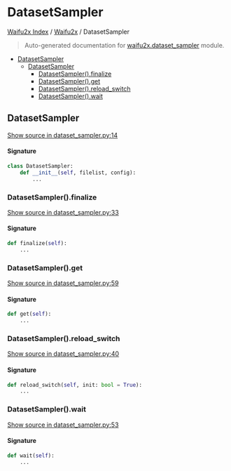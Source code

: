 # DatasetSampler

[Waifu2x Index](../README.md#waifu2x-index) /
[Waifu2x](./index.md#waifu2x) /
DatasetSampler

> Auto-generated documentation for [waifu2x.dataset_sampler](../../../waifu2x/dataset_sampler.py) module.

- [DatasetSampler](#datasetsampler)
  - [DatasetSampler](#datasetsampler-1)
    - [DatasetSampler().finalize](#datasetsampler()finalize)
    - [DatasetSampler().get](#datasetsampler()get)
    - [DatasetSampler().reload_switch](#datasetsampler()reload_switch)
    - [DatasetSampler().wait](#datasetsampler()wait)

## DatasetSampler

[Show source in dataset_sampler.py:14](../../../waifu2x/dataset_sampler.py#L14)

#### Signature

```python
class DatasetSampler:
    def __init__(self, filelist, config):
        ...
```

### DatasetSampler().finalize

[Show source in dataset_sampler.py:33](../../../waifu2x/dataset_sampler.py#L33)

#### Signature

```python
def finalize(self):
    ...
```

### DatasetSampler().get

[Show source in dataset_sampler.py:59](../../../waifu2x/dataset_sampler.py#L59)

#### Signature

```python
def get(self):
    ...
```

### DatasetSampler().reload_switch

[Show source in dataset_sampler.py:40](../../../waifu2x/dataset_sampler.py#L40)

#### Signature

```python
def reload_switch(self, init: bool = True):
    ...
```

### DatasetSampler().wait

[Show source in dataset_sampler.py:53](../../../waifu2x/dataset_sampler.py#L53)

#### Signature

```python
def wait(self):
    ...
```


